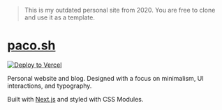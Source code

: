 > This is my outdated personal site from 2020. You are free to clone and use it as a template.

# [paco.sh](https://paco.sh)

[![Deploy to Vercel](https://vercel.com/button)](https://vercel.com/import/project?template=https://github.com/pacocoursey/paco)


Personal website and blog. Designed with a focus on minimalism, UI interactions, and typography.

Built with [Next.js](https://nextjs.org) and styled with CSS Modules.
